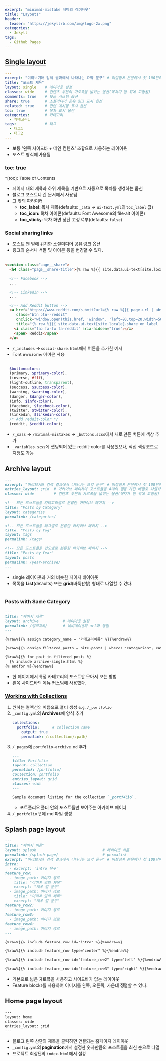 ```yaml
---
excerpt: "minimal-mistake 테마의 레이아웃"
title: "Layouts"
header:
  teaser: "https://jekyllrb.com/img/logo-2x.png"
categories:
  - Jekyll
tags:
  - Github Pages
---
```


## <a href="https://mmistakes.github.io/minimal-mistakes/docs/layouts/#single-layout" target="_blank">Single layout</a>

```yml
---
excerpt: "미리보기와 검색 결과에서 나타나는 요약 문구" # 미설정시 본문에서 첫 100단어 자동추출
title: "포스트 제목"
layout: single    # 레이아웃 설정
classes: wide     # 컨텐츠 부분의 가로폭을 넓히는 옵션(목차가 맨 위에 고정됨) 
comments: true    # 댓글 시스템 옵션
share: true       # 소셜미디어 공유 링크 표시 옵션
related: true     # 관련 게시물 표시 옵션
toc: true         # 목차 표시 옵션
categories:       # 카테고리
  - 카테고리1
tags:             # 태그
  - 태그1
  - 태그2
---
```
- 보통 '왼쪽 사이드바 + 메인 컨텐츠' 조합으로 사용하는 레이아웃
- 포스트 형식에 사용됨

### toc: true

*[toc]: Table of Contents

- 페이지 내의 제목과 하위 제목을 기반으로 자동으로 목차를 생성하는 옵션
- 블로그 포스트나 긴 문서에서 사용됨
- 그 밖의 파라미터
   - **toc_label:** 목차 제목(defaults: `_data` → `ui-text.yml`의 `toc_label` 값)
   - **toc_icon:** 목차 아이콘(defaults: Font Awesome의 file-alt 아이콘)
   - **toc_sticky:** 목차 화면 상단 고정 여부(defaults: `false`)

### Social sharing links

- 포스트 맨 밑에 위치한 소셜미디어 공유 링크 옵션
- 링크의 순서나 색깔 및 아이콘 등을 변경할 수 있다.<br><br>

```html
<section class="page__share">
  <h4 class="page__share-title">{% raw %}{{ site.data.ui-text[site.locale].share_on_label | default: "Share on" }}{% endraw %}</h4>

  <!-- Facebook -->
  ...

  <!-- LinkedIn -->
  ...

  <!-- Add Reddit button -->
  <a href="https://www.reddit.com/submit?url={% raw %}{{ page.url | absolute_url | url_encode }}&title={{ page.title | url_encode }}"{% endraw %}
     class="btn btn--reddit"
     onclick="window.open(this.href, 'window', 'left=20,top=20,width=500,height=500,toolbar=1,resizable=0'); return false;"
     title="{% raw %}{{ site.data.ui-text[site.locale].share_on_label | default: 'Share on' }}{% endraw %} Reddit">
    <i class="fab fa-fw fa-reddit" aria-hidden="true"></i>
    <span> Reddit</span>
  </a>
```
- `/_includes` → `social-share.html`에서 버튼을 추가한 예시
- Font awesome 아이콘 사용
<br><br>

```scss
  $buttoncolors:
  (primary, $primary-color),
  (inverse, #fff),
  (light-outline, transparent),
  (success, $success-color),
  (warning, $warning-color),
  (danger, $danger-color),
  (info, $info-color),
  (facebook, $facebook-color),
  (twitter, $twitter-color),
  (linkedin, $linkedin-color),
  /* Add reddit-color */
  (reddit, $reddit-color);
```
- `/_sass` → `/minimal-mistakes` → `_buttons.scss`에서 새로 만든 버튼에 색상 추가
- `_variables.scss`에 셋팅되어 있는 reddit-color를 사용했으나, 직접 색상코드로 지정도 가능

## Archive layout

```markdown
---
excerpt: "미리보기와 검색 결과에서 나타나는 요약 문구" # 미설정시 본문에서 첫 100단어 자동추출
entries_layout: grid  # 아카이브 페이지의 포스트들을 4개의 열을 가진 배열로 나열하는 옵션(defaults: list)
classes: wide         # 컨텐츠 부분의 가로폭을 넓히는 옵션(목차가 맨 위에 고정됨)

<!-- 모든 포스트들을 카테고리별로 분류한 아카이브 페이지 -->
title: "Posts by Category"
layout: categories
permalink: /categories/

<!-- 모든 포스트들을 태그별로 분류한 아카이브 페이지 -->
title: "Posts by Tag"
layout: tags
permalink: /tags/

<!-- 모든 포스트들을 년도별로 분류한 아카이브 페이지 -->
title: "Posts by Year"
layout: posts
permalink: /year-archive/
---
```
- single 레이아웃과 거의 비슷한 페이지 레이아웃
- 목록을 **List**(defaults) 또는 **grid**(바둑판형) 형태로 나열할 수 있다.
<br><br>

### Posts with Same Category

```markdown
---
title: "페이지 제목"
layout: archive           # 레이아웃 설정
permalink: /링크제목/       # 네비게이션의 url과 동일
---

{%raw%}{% assign category_name = "카테고리이름" %}{%endraw%}

{%raw%}{% assign filtered_posts = site.posts | where: "categories", category_name %}{%endraw%}

{%raw%}{% for post in filtered_posts %}
  {% include archive-single.html %}
{% endfor %}{%endraw%}
```
- 한 페이지에서 특정 카테고리의 포스트만 모아서 보는 방법
- 왼쪽 사이드바의 메뉴 커스텀에 사용했다.    


### <a href="https://mmistakes.github.io/minimal-mistakes/docs/collections/" target="_blank">Working with Collections</a>

1. 원하는 컬렉션의 이름으로 폴더 생성 e.g. `/_portfolio`
2. `_config.yml`의 **Archives**에 양식 추가
    ```yml
    collections:
      portfolio:      # collection name
        output: true
        permalink: /:collection/:path/
    ```
3. `/_pages`에 `portfolio-archive.md` 추가
    ```markdown
    ---
    title: Portfolio
    layout: collection
    permalink: /portfolio/
    collection: portfolio
    entries_layout: grid
    classes: wide
    ---

    Sample document listing for the collection `_portfolio`.
    ```
    - 포트폴리오 폴더 안의 포스트들만 보여주는 아카이브 페이지
4. `/_portfolio` 안에 md 파일 생성

## Splash page layout

```markdown
---
title: "페이지 이름"
layout: splash                              # 레이아웃 이름
permalink: /splash-page/                    # permalink
excerpt: "미리보기와 검색 결과에서 나타나는 요약 문구" # 미설정시 본문에서 첫 100단어 자동추출
intro: 
  - excerpt: 'intro 문구'
feature_row:
  - image_path: 이미지 경로
    title: "이미지 밑의 제목"
    excerpt: "제목 밑 문구"
  - image_path: 이미지 경로
    title: "이미지 밑의 제목"
    excerpt: "제목 밑 문구"
feature_row2:
  - image_path: 이미지 경로
feature_row3:
  - image_path: 이미지 경로
feature_row4:
  - image_path: 이미지 경로
---

{%raw%}{% include feature_row id="intro" %}{%endraw%}                     <!-- intro를 출력 --> 

{%raw%}{% include feature_row type="center" %}{%endraw%}                  <!-- feature_row를 가운데 정렬로 출력 -->

{%raw%}{% include feature_row id="feature_row2" type="left" %}{%endraw%}  <!-- feature_row2를 왼쪽 정렬로 출력 -->

{%raw%}{% include feature_row id="feature_row3" type="right" %}{%endraw%} <!-- feature_row3을 오른쪽 정렬로 출력 -->
```
- 기본으로 넓은 가로폭을 사용하고 사이드바가 없는 레이아웃
- Feature blocks를 사용하여 이미지를 왼쪽, 오른쪽, 가운데 정렬할 수 있다.

## Home page layout

```html
---
layout: home
classes: wide
entries_layout: grid
---
```
- 블로그 왼쪽 상단의 제목을 클릭하면 연결되는 홈페이지 레이아웃
- `_config.yml`의 **pagination**에서 설정한 숫자만큼의 포스트들을 최신 순으로 나열
- 프로젝트 최상단의 `index.html`에서 설정
